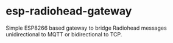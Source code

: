 # esp-radiohead-gateway

Simple ESP8266 based gateway to bridge Radiohead messages unidirectional to MQTT or bidirectional to TCP.
